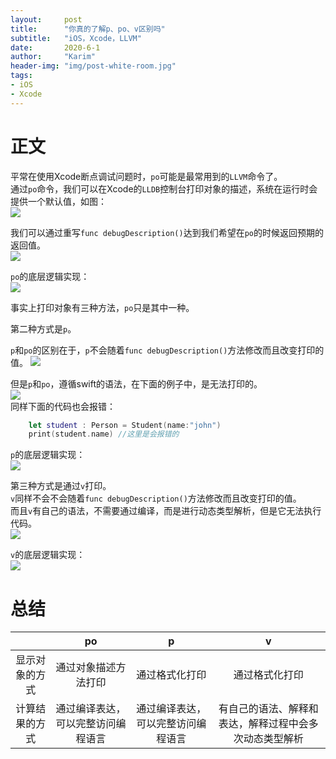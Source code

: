 ```yaml
---
layout:     post
title:      "你真的了解p、po、v区别吗"
subtitle:   "iOS，Xcode，LLVM"
date:       2020-6-1
author:     "Karim"
header-img: "img/post-white-room.jpg"
tags:
- iOS
- Xcode
---
```


# 正文
平常在使用Xcode断点调试问题时，`po`可能是最常用到的`LLVM`命令了。  
通过`po`命令，我们可以在Xcode的`LLDB`控制台打印对象的描述，系统在运行时会提供一个默认值，如图：  
![](http://images.foolishtalk.org/caed4a8d6cbafa4387d2fb57155cf6e7.png)  

我们可以通过重写`func debugDescription()`达到我们希望在`po`的时候返回预期的返回值。  
![](http://images.foolishtalk.org/54e45465efc65c1b4fd93f2d8995ea4e.png)  

`po`的底层逻辑实现：  
![](http://images.foolishtalk.org/57320d88124faf7812bbaa673f37fee4.png)

事实上打印对象有三种方法，`po`只是其中一种。  

第二种方式是`p`。

`p`和`po`的区别在于，`p`不会随着`func debugDescription()`方法修改而且改变打印的值。
![](http://images.foolishtalk.org/0bb5fdda413e64e8b3ba45c58d1c2ec3.png)  

但是`p`和`po`，遵循swift的语法，在下面的例子中，是无法打印的。  
![](http://images.foolishtalk.org/f65d30492a3fc575e641976544a7aa1e.png)  
同样下面的代码也会报错：  
```Swift
    let student : Person = Student(name:"john")
    print(student.name) //这里是会报错的
```  

`p`的底层逻辑实现：  
![](http://images.foolishtalk.org/e2b0f3feefd02283937b5230a420110d.png)

第三种方式是通过`v`打印。  
`v`同样不会不会随着`func debugDescription()`方法修改而且改变打印的值。  
而且`v`有自己的语法，不需要通过编译，而是进行动态类型解析，但是它无法执行代码。  
![](http://images.foolishtalk.org/849c0b54225807f00201d31cd8bf072c.png)  

`v`的底层逻辑实现：  
![](http://images.foolishtalk.org/67340b5668cffd5d75e007e1839d46fd.png)

# 总结

|  | po | p | v |
| :-: | :-: | :-: | :-: |
| 显示对象的方式 | 通过对象描述方法打印 | 通过格式化打印 | 通过格式化打印 |
| 计算结果的方式 | 通过编译表达，可以完整访问编程语言 | 通过编译表达，可以完整访问编程语言 | 有自己的语法、解释和表达，解释过程中会多次动态类型解析 |